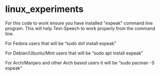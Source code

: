 # linux_experiments
For this code to work ensure you have installed "espeak" command line program.
This will help Text-Speech to work properly from the command line.

For Fedora users that will be “sudo dnf install espeak”

For Debian/Ubuntu/Mint users that will be “sudo apt install espeak”

For Arch/Manjaro and other Arch based users it will be “sudo pacman -S espeak”

